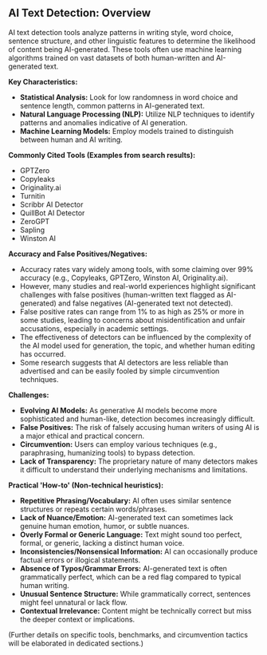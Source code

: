 ## AI Text Detection: Overview

AI text detection tools analyze patterns in writing style, word choice, sentence structure, and other linguistic features to determine the likelihood of content being AI-generated. These tools often use machine learning algorithms trained on vast datasets of both human-written and AI-generated text.

**Key Characteristics:**
*   **Statistical Analysis:** Look for low randomness in word choice and sentence length, common patterns in AI-generated text.
*   **Natural Language Processing (NLP):** Utilize NLP techniques to identify patterns and anomalies indicative of AI generation.
*   **Machine Learning Models:** Employ models trained to distinguish between human and AI writing.

**Commonly Cited Tools (Examples from search results):**
*   GPTZero
*   Copyleaks
*   Originality.ai
*   Turnitin
*   Scribbr AI Detector
*   QuillBot AI Detector
*   ZeroGPT
*   Sapling
*   Winston AI

**Accuracy and False Positives/Negatives:**
*   Accuracy rates vary widely among tools, with some claiming over 99% accuracy (e.g., Copyleaks, GPTZero, Winston AI, Originality.ai).
*   However, many studies and real-world experiences highlight significant challenges with false positives (human-written text flagged as AI-generated) and false negatives (AI-generated text not detected).
*   False positive rates can range from 1% to as high as 25% or more in some studies, leading to concerns about misidentification and unfair accusations, especially in academic settings.
*   The effectiveness of detectors can be influenced by the complexity of the AI model used for generation, the topic, and whether human editing has occurred.
*   Some research suggests that AI detectors are less reliable than advertised and can be easily fooled by simple circumvention techniques.

**Challenges:**
*   **Evolving AI Models:** As generative AI models become more sophisticated and human-like, detection becomes increasingly difficult.
*   **False Positives:** The risk of falsely accusing human writers of using AI is a major ethical and practical concern.
*   **Circumvention:** Users can employ various techniques (e.g., paraphrasing, humanizing tools) to bypass detection.
*   **Lack of Transparency:** The proprietary nature of many detectors makes it difficult to understand their underlying mechanisms and limitations.

**Practical 'How-to' (Non-technical heuristics):**
*   **Repetitive Phrasing/Vocabulary:** AI often uses similar sentence structures or repeats certain words/phrases.
*   **Lack of Nuance/Emotion:** AI-generated text can sometimes lack genuine human emotion, humor, or subtle nuances.
*   **Overly Formal or Generic Language:** Text might sound too perfect, formal, or generic, lacking a distinct human voice.
*   **Inconsistencies/Nonsensical Information:** AI can occasionally produce factual errors or illogical statements.
*   **Absence of Typos/Grammar Errors:** AI-generated text is often grammatically perfect, which can be a red flag compared to typical human writing.
*   **Unusual Sentence Structure:** While grammatically correct, sentences might feel unnatural or lack flow.
*   **Contextual Irrelevance:** Content might be technically correct but miss the deeper context or implications.

(Further details on specific tools, benchmarks, and circumvention tactics will be elaborated in dedicated sections.)

